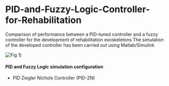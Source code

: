 # PID-and-Fuzzy-Logic-Controller-for-Rehabilitation
Comparison of performance between a PID-tuned controller and a fuzzy controller for the development of rehabilitation exoskeletons
The simulation of the developed controller has been carried out using Matlab/Simulink

![Fig 1](https://user-images.githubusercontent.com/96347878/162247502-e122e304-8fab-4a0a-8b35-2a2919a449ff.png))

#### PID and Fuzzy Logic simulation configuration
* PID Ziegler Nichols Controller (PID-ZN)
